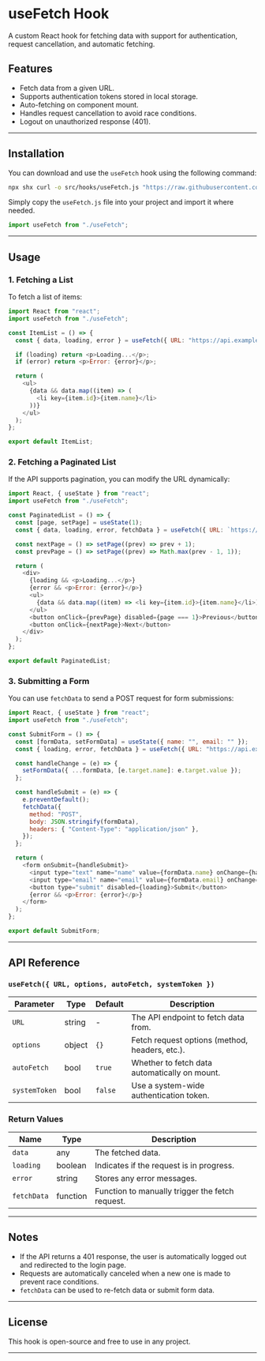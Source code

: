 # useFetch Hook

A custom React hook for fetching data with support for authentication, request cancellation, and automatic fetching.

## Features
- Fetch data from a given URL.
- Supports authentication tokens stored in local storage.
- Auto-fetching on component mount.
- Handles request cancellation to avoid race conditions.
- Logout on unauthorized response (401).

---

## Installation

You can download and use the `useFetch` hook using the following command:

```sh
npx shx curl -o src/hooks/useFetch.js "https://raw.githubusercontent.com/ritik-1721/custom-hooks/main/hooks/useFetch.js"
```

Simply copy the `useFetch.js` file into your project and import it where needed.

```javascript
import useFetch from "./useFetch";
```

---

## Usage

### 1. Fetching a List

To fetch a list of items:

```javascript
import React from "react";
import useFetch from "./useFetch";

const ItemList = () => {
  const { data, loading, error } = useFetch({ URL: "https://api.example.com/items" });

  if (loading) return <p>Loading...</p>;
  if (error) return <p>Error: {error}</p>;

  return (
    <ul>
      {data && data.map((item) => (
        <li key={item.id}>{item.name}</li>
      ))}
    </ul>
  );
};

export default ItemList;
```

### 2. Fetching a Paginated List

If the API supports pagination, you can modify the URL dynamically:

```javascript
import React, { useState } from "react";
import useFetch from "./useFetch";

const PaginatedList = () => {
  const [page, setPage] = useState(1);
  const { data, loading, error, fetchData } = useFetch({ URL: `https://api.example.com/items?page=${page}` });

  const nextPage = () => setPage((prev) => prev + 1);
  const prevPage = () => setPage((prev) => Math.max(prev - 1, 1));

  return (
    <div>
      {loading && <p>Loading...</p>}
      {error && <p>Error: {error}</p>}
      <ul>
        {data && data.map((item) => <li key={item.id}>{item.name}</li>)}
      </ul>
      <button onClick={prevPage} disabled={page === 1}>Previous</button>
      <button onClick={nextPage}>Next</button>
    </div>
  );
};

export default PaginatedList;
```

### 3. Submitting a Form

You can use `fetchData` to send a POST request for form submissions:

```javascript
import React, { useState } from "react";
import useFetch from "./useFetch";

const SubmitForm = () => {
  const [formData, setFormData] = useState({ name: "", email: "" });
  const { loading, error, fetchData } = useFetch({ URL: "https://api.example.com/submit", autoFetch: false });

  const handleChange = (e) => {
    setFormData({ ...formData, [e.target.name]: e.target.value });
  };

  const handleSubmit = (e) => {
    e.preventDefault();
    fetchData({
      method: "POST",
      body: JSON.stringify(formData),
      headers: { "Content-Type": "application/json" },
    });
  };

  return (
    <form onSubmit={handleSubmit}>
      <input type="text" name="name" value={formData.name} onChange={handleChange} placeholder="Name" required />
      <input type="email" name="email" value={formData.email} onChange={handleChange} placeholder="Email" required />
      <button type="submit" disabled={loading}>Submit</button>
      {error && <p>Error: {error}</p>}
    </form>
  );
};

export default SubmitForm;
```

---

## API Reference

### `useFetch({ URL, options, autoFetch, systemToken })`

| Parameter    | Type    | Default | Description |
|-------------|--------|---------|-------------|
| `URL`       | string | -       | The API endpoint to fetch data from. |
| `options`   | object | `{}`    | Fetch request options (method, headers, etc.). |
| `autoFetch` | bool   | `true`  | Whether to fetch data automatically on mount. |
| `systemToken` | bool   | `false` | Use a system-wide authentication token. |

### Return Values

| Name       | Type       | Description |
|------------|-----------|-------------|
| `data`     | any       | The fetched data. |
| `loading`  | boolean   | Indicates if the request is in progress. |
| `error`    | string    | Stores any error messages. |
| `fetchData` | function | Function to manually trigger the fetch request. |

---

## Notes
- If the API returns a 401 response, the user is automatically logged out and redirected to the login page.
- Requests are automatically canceled when a new one is made to prevent race conditions.
- `fetchData` can be used to re-fetch data or submit form data.

---

## License
This hook is open-source and free to use in any project.

---

